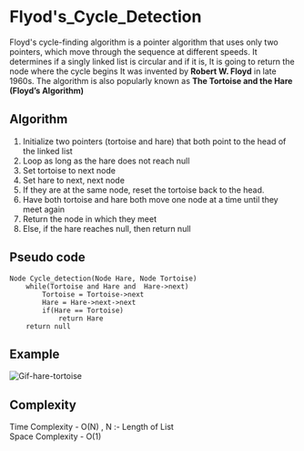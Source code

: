 # Flyod's_Cycle_Detection

Floyd's cycle-finding algorithm is a pointer algorithm that uses only two pointers, which move through the sequence at different speeds. It determines if a singly linked list is circular and if it is,  It is going to return the node where the cycle begins
It was invented by **Robert W. Floyd** in late 1960s.
The algorithm is also popularly known as **The Tortoise and the Hare (Floyd’s Algorithm)**


## Algorithm

1. Initialize two pointers (tortoise and hare) that both point to the head of the linked list
2. Loop as long as the hare does not reach null
3. Set tortoise to next node
4. Set hare to next, next node
5. If they are at the same node, reset the tortoise back to the head.
6. Have both tortoise and hare both move one node at a time until they meet again
7. Return the node in which they meet
8. Else, if the hare reaches null, then return null

## Pseudo code
```
Node Cycle_detection(Node Hare, Node Tortoise) 
    while(Tortoise and Hare and  Hare->next)
        Tortoise = Tortoise->next
        Hare = Hare->next->next
        if(Hare == Tortoise)
            return Hare
    return null
```
## Example

![Gif-hare-tortoise](https://miro.medium.com/max/780/1*clbAFjEFicLYjsq4pVVP4g.gif)

## Complexity

Time Complexity - O(N) , N :- Length of List <br/>
Space Complexity - O(1)
